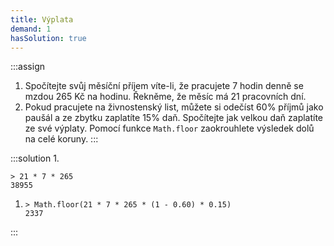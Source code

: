 ```yaml
---
title: Výplata
demand: 1
hasSolution: true
---
```


:::assign
1. Spočítejte svůj měsíční příjem víte-li, že pracujete 7 hodin denně se mzdou 265 Kč na hodinu. Řekněme, že měsíc má 21 pracovních dní.
1. Pokud pracujete na živnostenský list, můžete si odečíst 60% příjmů jako paušál a ze zbytku zaplatíte 15% daň. Spočítejte jak velkou daň zaplatíte ze své výplaty. Pomocí funkce `Math.floor` zaokrouhlete výsledek dolů na celé koruny.
:::

:::solution
1. 
   ```
   > 21 * 7 * 265
   38955
   ```
1. 
   ```
   > Math.floor(21 * 7 * 265 * (1 - 0.60) * 0.15)
   2337
   ```
:::
